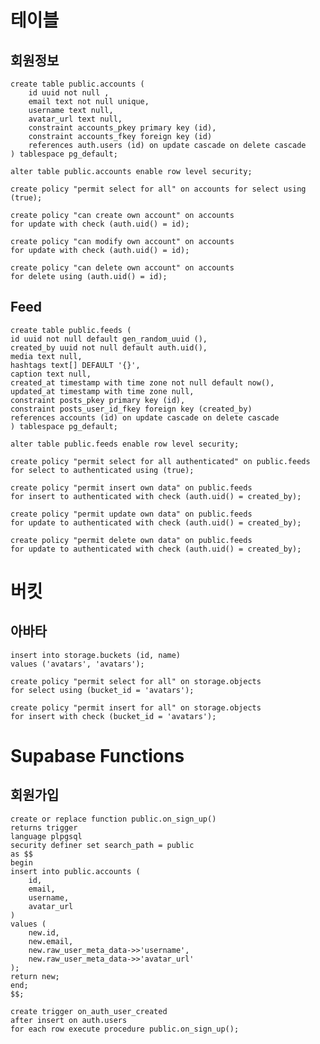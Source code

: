 # 테이블

## 회원정보

    create table public.accounts (
        id uuid not null ,
        email text not null unique,
        username text null,
        avatar_url text null,
        constraint accounts_pkey primary key (id),
        constraint accounts_fkey foreign key (id) 
        references auth.users (id) on update cascade on delete cascade
    ) tablespace pg_default;

    alter table public.accounts enable row level security;

    create policy "permit select for all" on accounts for select using (true);

    create policy "can create own account" on accounts
    for update with check (auth.uid() = id);

    create policy "can modify own account" on accounts
    for update with check (auth.uid() = id);

    create policy "can delete own account" on accounts
    for delete using (auth.uid() = id);

## Feed

    create table public.feeds (
    id uuid not null default gen_random_uuid (),
    created_by uuid not null default auth.uid(),
    media text null,
    hashtags text[] DEFAULT '{}',
    caption text null,
    created_at timestamp with time zone not null default now(),
    updated_at timestamp with time zone null,    
    constraint posts_pkey primary key (id),
    constraint posts_user_id_fkey foreign key (created_by)
    references accounts (id) on update cascade on delete cascade
    ) tablespace pg_default;
    
    alter table public.feeds enable row level security;
    
    create policy "permit select for all authenticated" on public.feeds
    for select to authenticated using (true);
    
    create policy "permit insert own data" on public.feeds
    for insert to authenticated with check (auth.uid() = created_by);
    
    create policy "permit update own data" on public.feeds
    for update to authenticated with check (auth.uid() = created_by);
    
    create policy "permit delete own data" on public.feeds
    for update to authenticated with check (auth.uid() = created_by);

# 버킷

## 아바타

    insert into storage.buckets (id, name)
    values ('avatars', 'avatars');

    create policy "permit select for all" on storage.objects
    for select using (bucket_id = 'avatars');

    create policy "permit insert for all" on storage.objects
    for insert with check (bucket_id = 'avatars');

# Supabase Functions

## 회원가입

```
create or replace function public.on_sign_up()
returns trigger
language plpgsql
security definer set search_path = public
as $$
begin
insert into public.accounts (
    id,
    email, 
    username, 
    avatar_url
)
values (
    new.id, 
    new.email,
    new.raw_user_meta_data->>'username', 
    new.raw_user_meta_data->>'avatar_url'
);
return new;
end;
$$;

create trigger on_auth_user_created
after insert on auth.users
for each row execute procedure public.on_sign_up();
```